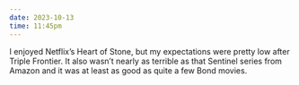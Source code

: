 ```yaml
---
date: 2023-10-13
time: 11:45pm
---
```

I enjoyed Netflix’s Heart of Stone, but my expectations were pretty low after Triple Frontier. It also wasn’t nearly as terrible as that Sentinel series from Amazon and it was at least as good as quite a few Bond movies.
